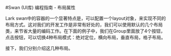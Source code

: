 #Swan (UI库) 编程指南 - 布局属性 

Lark swan中的容器的一个显著特点是，可以配置一个layout对象，来实现不同的布局方式。这对我们的开发工作是非常有好处的，我们可以使用默认的几个布局类，来节省大量的编码工作。在下面的例子中，我们在Group里面放了4个按钮，点击按钮，可以切换4种布局模式：绝对定位，横向布局，垂直布局，格子布局。    

接下，我们分别介绍这几种布局。
